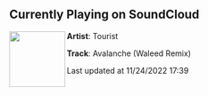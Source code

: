 ## Currently Playing on SoundCloud

[<img align="left" width="100" src="https://i1.sndcdn.com/artworks-Wk5fEkMvAJk6-0-t500x500.jpg">](https://soundcloud.com/touristmusic/avalanche-waleed-remix)

**Artist**: Tourist 

**Track**: Avalanche (Waleed Remix)

Last updated at 11/24/2022 17:39
